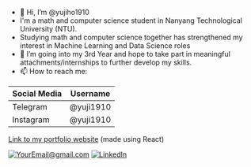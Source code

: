 - 👋  Hi, I’m @yujiho1910
- I'm a math and computer science student in Nanyang Technological University (NTU).
- Studying math and computer science together has strengthened my interest in Machine Learning and Data Science roles
- 🌱  I’m going into my 3rd Year and hope to take part in meaningful attachments/internships to further develop my skills.
- 📫  How to reach me:

|Social Media|Username|
|-|-|
|Telegram|@yuji1910|
|Instagram|@yuji1910|

[Link to my portfolio website](yujiho1910.github.io/portfolio) (made using React)


<!---
yujiho1910/yujiho1910 is a ✨ special ✨ repository because its `README.md` (this file) appears on your GitHub profile.
You can click the Preview link to take a look at your changes.
--->
<!-- ![Visitor](https://visitor-badge.laobi.icu/badge?page_id=yujiho1910.README.md) -->
<!--![Overall Stats](https://github-readme-stats.vercel.app/api?username=yujiho1910&count_private=true&show_icons=true&hide=contribs) <br>
![Top Langs](https://github-readme-stats.vercel.app/api/top-langs/?username=yujiho1910&layout=compact) <br> -->
<a href="mailto:yujiho54@gmail.com">![YourEmail@gmail.com](https://img.shields.io/badge/Gmail-D14836?style=for-the-badge&logo=gmail&logoColor=white)</a>
<a target="_blank" href="https://linkedin.com/in/jingrui19">![LinkedIn](https://img.shields.io/badge/LinkedIn-0077B5?style=for-the-badge&logo=linkedin&logoColor=white)</a>
